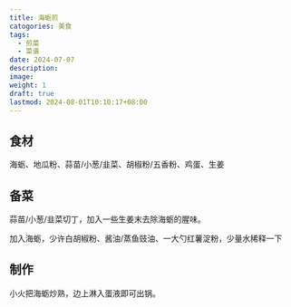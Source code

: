 ```yaml
---
title: 海蛎煎
catogories: 美食
tags:
  - 煎菜
  - 菜谱
date: 2024-07-07
description: 
image: 
weight: 1
draft: true
lastmod: 2024-08-01T10:10:17+08:00
---
```


## 食材

海蛎、地瓜粉、蒜苗/小葱/韭菜、胡椒粉/五香粉、鸡蛋、生姜



## 备菜

蒜苗/小葱/韭菜切丁，加入一些生姜末去除海蛎的腥味。

加入海蛎，少许白胡椒粉、酱油/蒸鱼豉油、一大勺红薯淀粉，少量水稀释一下



## 制作

小火把海蛎炒熟，边上淋入蛋液即可出锅。

